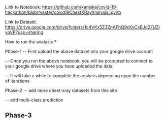Link to Notebook: https://github.com/kaniska/covid-19-hackathon/blob/master/covid19ChestXRayAnalysis.ipynb

Link to Dataset: https://drive.google.com/drive/folders/1c4VKx5Z3ZnAFhQ9cKvCxBJc27UZiyoVP?usp=sharing

How to run the analysis ?

Phase-1
-- First upload the above dataset into your google drive account

-- Once you run the above notebook, you will be prompted to connect to your google drive where you have uploaded the data

-- It will take a while to complete the analysis depending upon the number of iterations

Phase-2
-- add more chest-xray datasets from this site

-- add multi-class prediction

Phase-3
-- 
